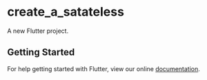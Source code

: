 # create_a_satateless

A new Flutter project.

## Getting Started

For help getting started with Flutter, view our online
[documentation](https://flutter.io/).
